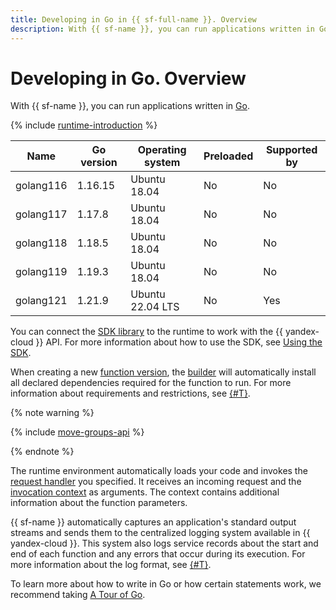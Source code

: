 ```yaml
---
title: Developing in Go in {{ sf-full-name }}. Overview
description: With {{ sf-name }}, you can run applications written in Go. The service provides the runtime environment with different versions.
---
```


# Developing in Go. Overview

With {{ sf-name }}, you can run applications written in [Go](https://go.dev/doc/).

{% include [runtime-introduction](../../../_includes/functions/runtime-introduction.md) %}

| Name | Go version | Operating <br>system | Preloaded | Supported by
| ---- | ---- | ---- | ---- | ----
| golang116 | 1.16.15 | Ubuntu 18.04 | No | No
| golang117 | 1.17.8 | Ubuntu 18.04 | No | No
| golang118 | 1.18.5 | Ubuntu 18.04 | No | No
| golang119 | 1.19.3 | Ubuntu 18.04 | No | No
| golang121 | 1.21.9 | Ubuntu 22.04 LTS | No | Yes

You can connect the [SDK library](https://github.com/yandex-cloud/go-sdk) to the runtime to work with the {{ yandex-cloud }} API. For more information about how to use the SDK, see [Using the SDK](sdk.md).

When creating a new [function version](../../concepts/function.md#version), the [builder](../../concepts/builder.md) will automatically install all declared dependencies required for the function to run. For more information about requirements and restrictions, see [{#T}](dependencies.md).

{% note warning %}

{% include [move-groups-api](../../../_includes/functions/go-mod-lang-version-notice.md) %}

{% endnote %}

The runtime environment automatically loads your code and invokes the [request handler](handler.md) you specified. It receives an incoming request and the [invocation context](context.md) as arguments. The context contains additional information about the function parameters.

{{ sf-name }} automatically captures an application's standard output streams and sends them to the centralized logging system available in {{ yandex-cloud }}. This system also logs service records about the start and end of each function and any errors that occur during its execution. For more information about the log format, see [{#T}](logging.md).

To learn more about how to write in Go or how certain statements work, we recommend taking [A Tour of Go](https://go.dev/tour/welcome/1).
